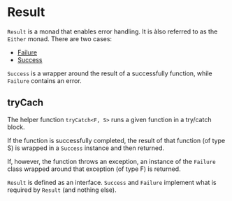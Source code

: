 # Result

`Result` is a monad that enables error handling. It is àlso referred to as the `Either` monad. There are two cases:

- [Failure](./result/failure.md)
- [Success](./result/success.md)

`Success` is a wrapper around the result of a successfully function, while `Failure` contains an error.

## tryCach

The helper function `tryCatch<F, S>` runs a given function in a try/catch block.

If the function is successfully completed, the result of that function (of type S) is wrapped in a `Success` instance and then returned.

If, however, the function throws an exception, an instance of the `Failure` class wrapped around that exception (of type F) is returned.

`Result` is defined as an interface. `Success` and `Failure` implement what is required by `Result` (and nothing else).